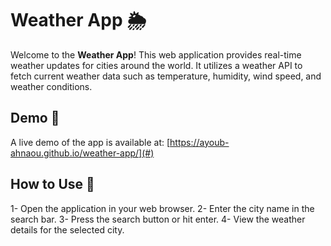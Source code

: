# Weather App 🌦️

Welcome to the **Weather App**! This web application provides real-time weather updates for cities around the world. It utilizes a weather API to fetch current weather data such as temperature, humidity, wind speed, and weather conditions.

## Demo 🎥
A live demo of the app is available at: [https://ayoub-ahnaou.github.io/weather-app/](#) 

## How to Use 🚀
1- Open the application in your web browser.
2- Enter the city name in the search bar.
3- Press the search button or hit enter.
4- View the weather details for the selected city.

